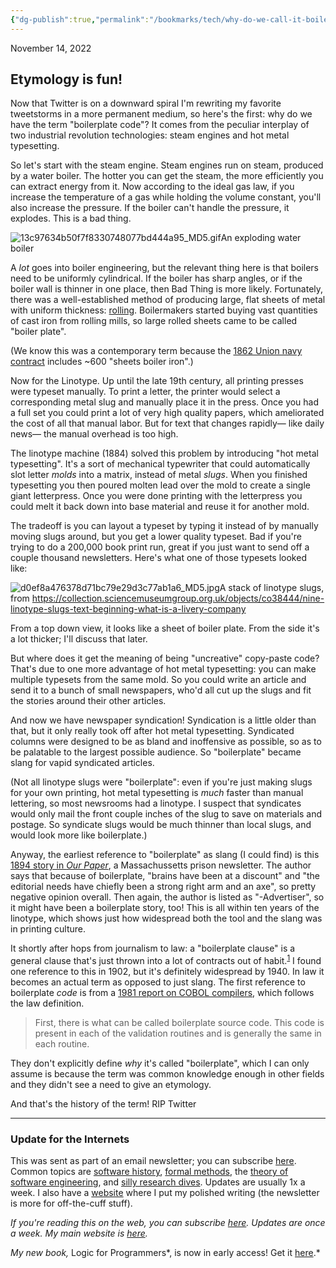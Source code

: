 ```yaml
---
{"dg-publish":true,"permalink":"/bookmarks/tech/why-do-we-call-it-boilerplate-code-buttondown/","tags":["coding","dev","history","interesting","internet","writing"]}
---
```



November 14, 2022

## Etymology is fun!

Now that Twitter is on a downward spiral I'm rewriting my favorite tweetstorms in a more permanent medium, so here's the first: why do we have the term "boilerplate code"? It comes from the peculiar interplay of two industrial revolution technologies: steam engines and hot metal typesetting.

So let's start with the steam engine. Steam engines run on steam, produced by a water boiler. The hotter you can get the steam, the more efficiently you can extract energy from it. Now according to the ideal gas law, if you increase the temperature of a gas while holding the volume constant, you'll also increase the pressure. If the boiler can't handle the pressure, it explodes. This is a bad thing.

![13c97634b50f7f8330748077bd444a95_MD5.gif](/img/user/_resources/Why%20do%20we%20call%20it%20boilerplate%20code%20%E2%80%A2%20Buttondown/13c97634b50f7f8330748077bd444a95_MD5.gif)An exploding water boiler

A _lot_ goes into boiler engineering, but the relevant thing here is that boilers need to be uniformly cylindrical. If the boiler has sharp angles, or if the boiler wall is thinner in one place, then Bad Thing is more likely. Fortunately, there was a well-established method of producing large, flat sheets of metal with uniform thickness: [rolling](<https://en.wikipedia.org/wiki/Rolling_(metalworking)>). Boilermakers started buying vast quantities of cast iron from rolling mills, so large rolled sheets came to be called "boiler plate".

(We know this was a contemporary term because the [1862 Union navy contract](https://www.google.com/books/edition/Message_from_the_President_of_the_United/KQlFAQAAMAAJ?hl=en&gbpv=1&dq=boilerplate&pg=PA837) includes ~600 "sheets boiler iron".)

Now for the Linotype. Up until the late 19th century, all printing presses were typeset manually. To print a letter, the printer would select a corresponding metal slug and manually place it in the press. Once you had a full set you could print a lot of very high quality papers, which ameliorated the cost of all that manual labor. But for text that changes rapidly— like daily news— the manual overhead is too high.

The linotype machine (1884) solved this problem by introducing "hot metal typesetting". It's a sort of mechanical typewriter that could automatically slot letter _molds_ into a matrix, instead of metal _slugs_. When you finished typesetting you then poured molten lead over the mold to create a single giant letterpress. Once you were done printing with the letterpress you could melt it back down into base material and reuse it for another mold.

The tradeoff is you can layout a typeset by typing it instead of by manually moving slugs around, but you get a lower quality typeset. Bad if you're trying to do a 200,000 book print run, great if you just want to send off a couple thousand newsletters. Here's what one of those typesets looked like:

![d0ef8a476378d71bc79e29d3c77ab1a6_MD5.jpg](/img/user/_resources/Why%20do%20we%20call%20it%20boilerplate%20code%20%E2%80%A2%20Buttondown/d0ef8a476378d71bc79e29d3c77ab1a6_MD5.jpg)A stack of linotype slugs, from https://collection.sciencemuseumgroup.org.uk/objects/co38444/nine-linotype-slugs-text-beginning-what-is-a-livery-company

From a top down view, it looks like a sheet of boiler plate. From the side it's a lot thicker; I'll discuss that later.

But where does it get the meaning of being "uncreative" copy-paste code? That's due to one more advantage of hot metal typesetting: you can make multiple typesets from the same mold. So you could write an article and send it to a bunch of small newspapers, who'd all cut up the slugs and fit the stories around their other articles.

And now we have newspaper syndication! Syndication is a little older than that, but it only really took off after hot metal typesetting. Syndicated columns were designed to be as bland and inoffensive as possible, so as to be palatable to the largest possible audience. So "boilerplate" became slang for vapid syndicated articles.

(Not all linotype slugs were "boilerplate": even if you're just making slugs for your own printing, hot metal typesetting is _much_ faster than manual lettering, so most newsrooms had a linotype. I suspect that syndicates would only mail the front couple inches of the slug to save on materials and postage. So syndicate slugs would be much thinner than local slugs, and would look more like boilerplate.)

Anyway, the earliest reference to "boilerplate" as slang (I could find) is this [1894 story in _Our Paper_](https://www.google.com/books/edition/Our_Paper/5oFRAAAAYAAJ?hl=en&gbpv=1&pg=PA670&printsec=frontcover), a Massachussetts prison newsletter. The author says that because of boilerplate, "brains have been at a discount" and "the editorial needs have chiefly been a strong right arm and an axe", so pretty negative opinion overall. Then again, the author is listed as "-Advertiser", so it might have been a boilerplate story, too! This is all within ten years of the linotype, which shows just how widespread both the tool and the slang was in printing culture.

It shortly after hops from journalism to law: a "boilerplate clause" is a general clause that's just thrown into a lot of contracts out of habit.<sup id="fnref:asis"><a href="https://buttondown.com/hillelwayne/archive/why-do-we-call-it-boilerplate-code?ref=dailydev#fn:asis">1</a></sup> I found one reference to this in 1902, but it's definitely widespread by 1940. In law it becomes an actual term as opposed to just slang. The first reference to boilerplate _code_ is from a [1981 report on COBOL compilers](https://dl.acm.org/doi/10.1145/1500412.1500463), which follows the law definition.

> First, there is what can be called boilerplate source code. This code is present in each of the validation routines and is generally the same in each routine.

They don't explicitly define _why_ it's called "boilerplate", which I can only assume is because the term was common knowledge enough in other fields and they didn't see a need to give an etymology.

And that's the history of the term! RIP Twitter

---

### Update for the Internets

This was sent as part of an email newsletter; you can subscribe [here](https://buttondown.email/hillelwayne/). Common topics are [software history](https://buttondown.email/hillelwayne/archive/why-uml-really-died/), [formal methods](https://buttondown.email/hillelwayne/archive/10-misconceptions-about-formal-methods/), the [theory of software engineering](https://buttondown.email/hillelwayne/archive/reject-simplicity-embrace-complexity/), and [silly research dives](https://buttondown.email/hillelwayne/archive/whats-the-most-expensive-software-per-byte/). Updates are usually 1x a week. I also have a [website](https://www.hillelwayne.com/) where I put my polished writing (the newsletter is more for off-the-cuff stuff).

_If you're reading this on the web, you can subscribe [here](https://buttondown.com/hillelwayne). Updates are once a week. My main website is [here](https://www.hillelwayne.com/)._

_My new book,_ Logic for Programmers*, is now in early access! Get it [here](https://leanpub.com/logic/).*
